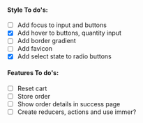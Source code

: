#### Style To do's:
- [ ] Add focus to input and buttons
- [x] Add hover to buttons, quantity input
- [ ] Add border gradient
- [ ] Add favicon
- [x] Add select state to radio buttons

#### Features To do's:
 - [ ] Reset cart
 - [ ] Store order
 - [ ] Show order details in success page
 - [ ] Create reducers, actions and use immer?